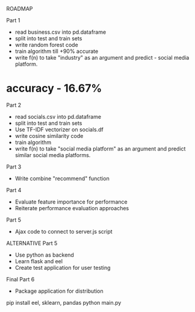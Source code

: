 ROADMAP

Part 1
- read business.csv into pd.dataframe
- split into test and train sets
- write random forest code
- train algorithm till +90% accurate
- write f(n) to take "industry" as an argument and predict - social media platform.
# accuracy - 16.67%

Part 2
- read socials.csv into pd.dataframe
- split into test and train sets
- Use TF-IDF vectorizer on socials.df
- write cosine similarity code
- train algorithm
- write f(n) to take "social media platform" as an argument and predict similar social media platforms.

Part 3
- Write combine "recommend" function

Part 4
- Evaluate feature importance for performance 
- Reiterate performance evaluation approaches

Part 5 
- Ajax code to connect to server.js script


ALTERNATIVE Part 5
- Use python as backend
- Learn flask and eel
- Create test application for user testing

Final Part 6
- Package application for distribution


pip install eel, sklearn, pandas
python main.py